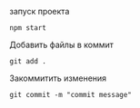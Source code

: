 запуск проекта
```
npm start
```

Добавить файлы в коммит
```
git add .

```

Закоммитить изменения
```
git commit -m "commit message"
```